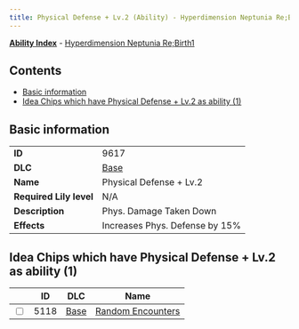 ```yaml
---
title: Physical Defense + Lv.2 (Ability) - Hyperdimension Neptunia Re;Birth1
---
```


[**Ability Index**](/neptunia/rb1/ability/index.html) - [Hyperdimension Neptunia Re;Birth1](/neptunia/rb1)

## Contents

- [Basic information](#basic-information)
- [Idea Chips which have Physical Defense + Lv.2 as ability (1)](#idea-chips-which-have-physical-defense-lv2-as-ability-1)

## Basic information

|   |   |
| -- | -- |
| **ID** | 9617
**DLC** | [Base](/neptunia/rb1/dlc/1-base.html)
**Name** | Physical Defense + Lv.2
**Required Lily level** | N/A
**Description** | Phys. Damage Taken Down
**Effects** | Increases Phys. Defense by 15% |


## Idea Chips which have Physical Defense + Lv.2 as ability (1)

|    | ID | DLC | Name |
| -- | -- | --- | ---- |
| <input type="checkbox" id="rb1-item-1-5118" class="trackbox" /> | 5118 | [Base](/neptunia/rb1/dlc/1-base.html) | [Random Encounters](/neptunia/rb1/item/1-5118-random-encounters.html) |
